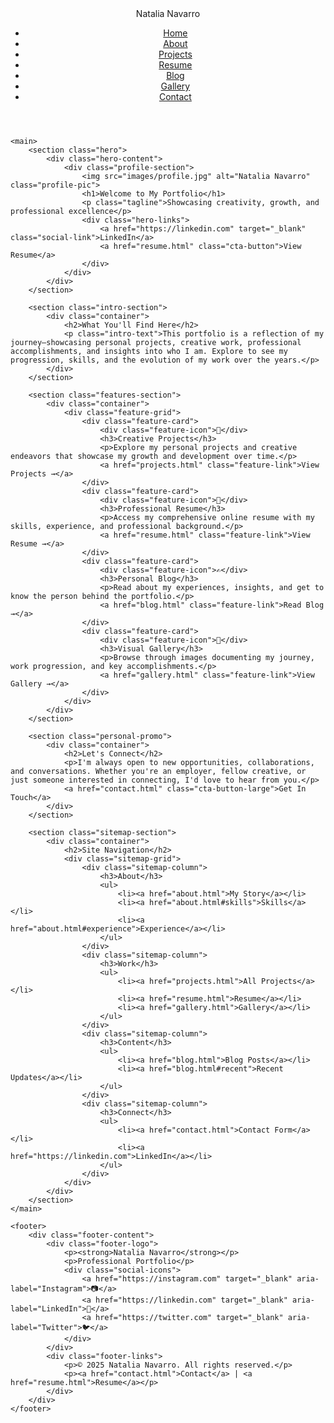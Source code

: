 <!DOCTYPE html>
<html lang="en">
<head>
    <meta charset="UTF-8">
    <meta name="viewport" content="width=device-width, initial-scale=1.0">
    <title>Home - My Portfolio</title>
    <link rel="stylesheet" href="styles.css">
</head>
<body>
    <header>
        <nav>
            <div class="logo">Natalia Navarro</div>
            <ul class="nav-links">
                <li><a href="index.html" class="active">Home</a></li>
                <li><a href="about.html">About</a></li>
                <li><a href="projects.html">Projects</a></li>
                <li><a href="resume.html">Resume</a></li>
                <li><a href="blog.html">Blog</a></li>
                <li><a href="gallery.html">Gallery</a></li>
                <li><a href="contact.html">Contact</a></li>
            </ul>
        </nav>
    </header>

    <main>
        <section class="hero">
            <div class="hero-content">
                <div class="profile-section">
                    <img src="images/profile.jpg" alt="Natalia Navarro" class="profile-pic">
                    <h1>Welcome to My Portfolio</h1>
                    <p class="tagline">Showcasing creativity, growth, and professional excellence</p>
                    <div class="hero-links">
                        <a href="https://linkedin.com" target="_blank" class="social-link">LinkedIn</a>
                        <a href="resume.html" class="cta-button">View Resume</a>
                    </div>
                </div>
            </div>
        </section>

        <section class="intro-section">
            <div class="container">
                <h2>What You'll Find Here</h2>
                <p class="intro-text">This portfolio is a reflection of my journey—showcasing personal projects, creative work, professional accomplishments, and insights into who I am. Explore to see my progression, skills, and the evolution of my work over the years.</p>
            </div>
        </section>

        <section class="features-section">
            <div class="container">
                <div class="feature-grid">
                    <div class="feature-card">
                        <div class="feature-icon">🎨</div>
                        <h3>Creative Projects</h3>
                        <p>Explore my personal projects and creative endeavors that showcase my growth and development over time.</p>
                        <a href="projects.html" class="feature-link">View Projects →</a>
                    </div>
                    <div class="feature-card">
                        <div class="feature-icon">📄</div>
                        <h3>Professional Resume</h3>
                        <p>Access my comprehensive online resume with my skills, experience, and professional background.</p>
                        <a href="resume.html" class="feature-link">View Resume →</a>
                    </div>
                    <div class="feature-card">
                        <div class="feature-icon">✍️</div>
                        <h3>Personal Blog</h3>
                        <p>Read about my experiences, insights, and get to know the person behind the portfolio.</p>
                        <a href="blog.html" class="feature-link">Read Blog →</a>
                    </div>
                    <div class="feature-card">
                        <div class="feature-icon">📸</div>
                        <h3>Visual Gallery</h3>
                        <p>Browse through images documenting my journey, work progression, and key accomplishments.</p>
                        <a href="gallery.html" class="feature-link">View Gallery →</a>
                    </div>
                </div>
            </div>
        </section>

        <section class="personal-promo">
            <div class="container">
                <h2>Let's Connect</h2>
                <p>I'm always open to new opportunities, collaborations, and conversations. Whether you're an employer, fellow creative, or just someone interested in connecting, I'd love to hear from you.</p>
                <a href="contact.html" class="cta-button-large">Get In Touch</a>
            </div>
        </section>

        <section class="sitemap-section">
            <div class="container">
                <h2>Site Navigation</h2>
                <div class="sitemap-grid">
                    <div class="sitemap-column">
                        <h3>About</h3>
                        <ul>
                            <li><a href="about.html">My Story</a></li>
                            <li><a href="about.html#skills">Skills</a></li>
                            <li><a href="about.html#experience">Experience</a></li>
                        </ul>
                    </div>
                    <div class="sitemap-column">
                        <h3>Work</h3>
                        <ul>
                            <li><a href="projects.html">All Projects</a></li>
                            <li><a href="resume.html">Resume</a></li>
                            <li><a href="gallery.html">Gallery</a></li>
                        </ul>
                    </div>
                    <div class="sitemap-column">
                        <h3>Content</h3>
                        <ul>
                            <li><a href="blog.html">Blog Posts</a></li>
                            <li><a href="blog.html#recent">Recent Updates</a></li>
                        </ul>
                    </div>
                    <div class="sitemap-column">
                        <h3>Connect</h3>
                        <ul>
                            <li><a href="contact.html">Contact Form</a></li>
                            <li><a href="https://linkedin.com">LinkedIn</a></li>
                        </ul>
                    </div>
                </div>
            </div>
        </section>
    </main>

    <footer>
        <div class="footer-content">
            <div class="footer-logo">
                <p><strong>Natalia Navarro</strong></p>
                <p>Professional Portfolio</p>
                <div class="social-icons">
                    <a href="https://instagram.com" target="_blank" aria-label="Instagram">📷</a>
                    <a href="https://linkedin.com" target="_blank" aria-label="LinkedIn">💼</a>
                    <a href="https://twitter.com" target="_blank" aria-label="Twitter">🐦</a>
                </div>
            </div>
            <div class="footer-links">
                <p>© 2025 Natalia Navarro. All rights reserved.</p>
                <p><a href="contact.html">Contact</a> | <a href="resume.html">Resume</a></p>
            </div>
        </div>
    </footer>
</body>
</html>
